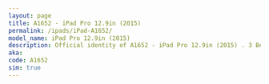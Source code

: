```yaml
---
layout: page
title: A1652 - iPad Pro 12.9in (2015)
permalink: /ipads/iPad-A1652/
model_name: iPad Pro 12.9in (2015)
description: Official identity of A1652 - iPad Pro 12.9in (2015) . 3 Best compatible iPad cases for iPad Pro 12.9in (2015). 3 Best compatible iPad pens for iPad Pro 12.9in (2015). 3 Best compatible iPad chargers for iPad Pro 12.9in (2015). 3 Best compatible keyboards for iPad Pro 12.9in (2015).
aka: 
code: A1652
sim: true
---
```

